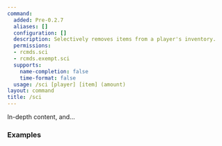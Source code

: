 ```yaml
---
command:
  added: Pre-0.2.7
  aliases: []
  configuration: []
  description: Selectively removes items from a player's inventory.
  permissions:
  - rcmds.sci
  - rcmds.exempt.sci
  supports:
    name-completion: false
    time-format: false
  usage: /sci [player] [item] (amount)
layout: command
title: /sci
---
```


In-depth content, and...

### Examples

